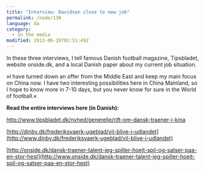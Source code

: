 ```yaml
---
title: "Interview: Davidsen close to new job"
permalink: /node/130
language: da
category:
  - In the media
modified: 2013-06-26T02:51:49Z
---
```


In these three interviews, I tell famous Danish football magazine, Tipsbladet, website onside.dk, and a local Danish paper about my current job situation.

»I have turned down an offer from the Middle East and keep my main focus on China now. I have two interesting possibilities here in China Mainland, so I hope to know more in 7-10 days, but you never know for sure in the World of football.«

**Read the entire interviews here (in Danish):**

<http://www.tipsbladet.dk/nyhed/generelle/rift-om-dansk-traener-i-kina>

[http://dinby.dk/frederiksvaerk-ugeblad/vil-blive-i-udlandet](http://www.dinby.dk/frederiksvaerk-ugeblad/vil-blive-i-udlandet)

[http://onside.dk/dansk-traener-talent-jeg-spiller-hoejt-spil-og-satser-paa-en-stor-hest](http://www.onside.dk/dansk-traener-talent-jeg-spiller-hoejt-spil-og-satser-paa-en-stor-hest)
